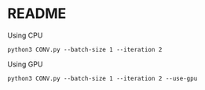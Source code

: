 # README
Using CPU

`python3 CONV.py --batch-size 1 --iteration 2`

Using GPU

`python3 CONV.py --batch-size 1 --iteration 2 --use-gpu`